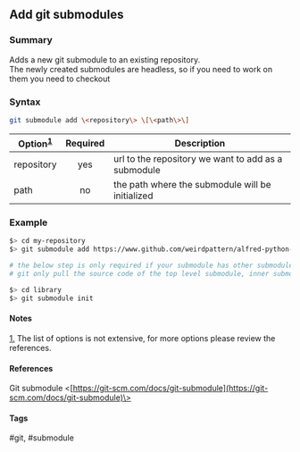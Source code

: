 ## Add git submodules

### Summary
  Adds a new git submodule to an existing repository.  
  The newly created submodules are headless, so if you need to work on them you need to checkout

### Syntax
  ```bash
  git submodule add \<repository\> \[\<path\>\]
  ```
  | Option<sup>[1](#n1)</sup> | Required | Description                                         |  
  |---------------------------|:--------:|-----------------------------------------------------|  
  | repository                | yes      | url to the repository we want to add as a submodule |  
  | path                      | no       | the path where the submodule will be initialized    |  
  
### Example
  ```bash
  $> cd my-repository
  $> git submodule add https://www.github.com/weirdpattern/alfred-python-workflow library

  # the below step is only required if your submodule has other submodules
  # git only pull the source code of the top level submodule, inner submodules need to be initialized manually

  $> cd library
  $> git submodule init
  ```

#### Notes
  <a name='n1' href=#>1.</a> The list of options is not extensive, for more options please review the references. 

#### References
  Git submodule \<[https://git-scm.com/docs/git-submodule](https://git-scm.com/docs/git-submodule)\>

#### Tags
  \#git, \#submodule
